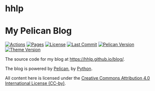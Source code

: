 # hhlp

# My Pelican Blog

[![Actions](https://img.shields.io/github/workflow/status/hhlp/blog/Publish%20Website?style=flat-square&logo=github&logoColor=white&color=24292e)](https://github.com/hhlp/blog/actions)
[![Pages](https://img.shields.io/badge/Pages-online-brightgreen?style=flat-square&logo=github&logoColor=white)](https://hhlp.github.io/blog/)
[![License](https://img.shields.io/github/license/hhlp/blog?style=flat-square&logo=open-source-initiative&logoColor=white&color=blue)](https://github.com/hhlp/blog>/blob/main/LICENSE)
[![Last Commit](https://img.shields.io/github/last-commit/hhlp/blog?style=flat-square&logo=git&logoColor=white&color=9b59b6)](https://github.com/hhlp/blog/commits/main)
[![Pelican Version](https://img.shields.io/badge/Pelican-4.3.1-blue?style=flat-square&logo=python&logoColor=white)](https://docs.getpelican.com/)
[![Theme Version](https://img.shields.io/badge/Theme-1.2.0-lightgrey?style=flat-square&logo=github&logoColor=white)](https://github.com/hhlp/blog/voidy-bootstrap/)

The source code for my blog at https://hhlp.github.io/blog/.

The blog is powered by [Pelican](https://getpelican.com), by [Python](https://www.python.org).

All content here is licensed under the [Creative Commons Attribution 4.0 International License (CC-by)](http://creativecommons.org/licenses/by/4.0/).

